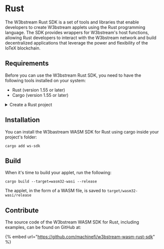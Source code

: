 # Rust

The W3bstream Rust SDK is a set of tools and libraries that enable developers to create W3bstream applets using the Rust programming language. The SDK provides wrappers for W3bstream's host functions, allowing Rust developers to interact with the W3bstream network and build decentralized applications that leverage the power and flexibility of the IoTeX blockchain.

## Requirements

Before you can use the W3bstream Rust SDK, you need to have the following tools installed on your system:

* Rust (version 1.55 or later)
* Cargo (version 1.55 or later)

<details>

<summary>Create a Rust project</summary>

1. Install Rust using the `rustup` tool by following the official instructions: [https://www.rust-lang.org/tools/install](https://www.rust-lang.org/tools/install)

<!---->

2. Install the `cargo-wasi` crate with:

```
cargo install cargo-wasi
```

3. Add the wasm32-wasi target for Rust with:

```
rustup target add wasm32-wasi
```

4. Create a new Rust project with cargo:

```
cargo new my-w3bstream-applet
cd my-w3bstream-applet
```

</details>

## Installation

You can install the W3bastream WASM SDK for Rust using cargo inside your project's folder:

```
cargo add ws-sdk 
```

## Build

When it's time to build your applet, run the following:

```
cargo build --target=wasm32-wasi --release
```

The applet, in the form of a WASM file, is saved to `target/wasm32-wasi/release`

## Contribute

The source code of the W3bstream WASM SDK for Rust, including examples, can be found on GitHub at:

{% embed url="https://github.com/machinefi/w3bstream-wasm-rust-sdk" %}
